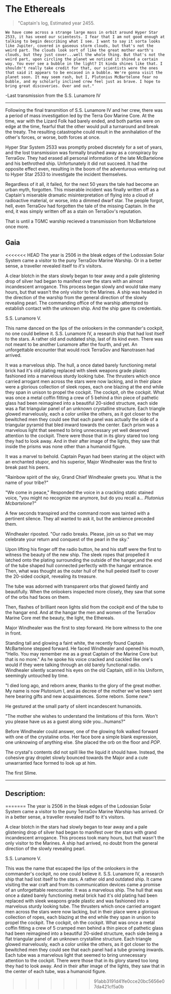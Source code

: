 # The Ethereals

>"Captain's log, Estimated year 2455.

	We have come across a strange large mass in orbit around Hyper Star 2533, it has vexed our scientests. I fear that I am not good enough at talking to begin describing what I see. I want to say it sorta looks like Jupiter, covered in gaseous storm clouds, but that's not the weird part. The clouds look sort of like the great mother earth's clouds, but they just cover...well the whole thing. But that's not the weird part, upon circling the planet we noticed it shined a certain way. You ever see a bubble in the light? It kinda shines like that. I shouldn't really take credit for that, our scientists were the ones that said it appears to be encased in a bubble. We're gonna visit the planet soon. It may seem rash, but I, Plutonius McBartelone fear no bubble, and my scholarly inclined crew feel just as brave. I hope to bring great discoveries. Over and out."
 
-Last transmission from the S.S. Lunamore IV

***

Following the final transmition of S.S. Lunamore IV and her crew, there was a period of mass investigation led by the Terra Gov Marine Core. At the time, war with the Lizard Folk had barely ended, and both parties were on edge at the time, fearful that the other would pull a turnaround and break the treaty. The resulting catastrophe could result in the annihalation of the other's forces, or worse, both forces at once.

Hyper Star System 2533 was promptly probed discretely for a set of years, and the lost transmission was formally brushed away as a conspiracy by TerraGov. They had erased all personal information of the late McBartelone and his bethrothed ship. Unfortunately it did not succeed. It had the opposite effect even, resulting in the boom of the adventurous venturing out to Hyper Star 2533 to investigate the incident themselves.

Regardless of it all, it failed, for the next 50 years the tale had become an urban myth, forgotten. This miserable incident was finally written off as a Captain's miserable dramatic misinterpretation of flying into a cloud of radioactive material, or worse, into a dimmed dwarf star. The people forgot, hell, even TerraGov had forgotten the tale of the missing Captain. In the end, it was simply written off as a stain on TerraGov's reputation.

That is until a TGMC warship recieved a transmission from McBartelone once more.

## Gaia

<<<<<<< HEAD
The year is 2506 in the bleak edges of the Lodossian Solar System came a visitor to the puny TerraGov Marine Warship. Or in a better sense, a traveller revealed itself to _it's_ visitors.

A clear blotch in the stars slowly began to tear away and a pale glistening drop of silver had began to manifest over the stars with an almost incandescent arrogance. This process began slowly and would take many hours, but that wasn't the only visitor to the Marines. A ship was headed in the direction of the warship from the general direction of the slowly revealing pearl. The commanding office of the warship attempted to establish contact with the unknown ship. And the ship gave its credentials.

S.S. Lunamore V.

This name danced on the lips of the onlookers in the commander's cockpit, no one could believe it. S.S. Lunamore IV, a research ship that had lost itself to the stars. A rather old and outdated ship, last of its kind even. There was not meant to be another Lunamore after the fourth, and yet. An unforgettable encounter that would rock TerraGov and Nanotrasen had arrived.

It was a marvelous ship. The hull, a once dated barely functioning metal brick had it's old plating replaced with sleek weapons grade plastic fashioned into a marvelous sturdy looking tube. The thrusters which once carried arrogant men across the stars were now lacking, and in their place were a glorious collection of sleek ropes, each one blazing at the end while they span in unison to propel the cockpit. The cockpit, oh the cockpit. What was once a metal coffin fitting a crew of 5 behind a thin piece of pathetic glass had been reimagined into a beautiful 20-sided structure, each side was a flat triangular panel of an unknown crystalline structure. Each triangle glowed marvelously, each a color unlike the others, as it got closer to the bewitched men they could see that each panel was actually the side of a triangular pyramid that bled inward towards the center. Each prism was a marvelous light that seemed to bring unnecessary yet well deserved attention to the cockpit. There were those that in its glory stared too long they had to look away. And in their after image of the lights, they saw that inside the prisms was none other than a humanoid figure.

It was a marvel to behold. Captain Payan had been staring at the object with an enchanted stupor, and his superior, Major Windhealer was the first to break past his peers.

"Rainbow spirit of the sky, Grand Chief Windhealer greets you. What is the name of your tribe?"

"We come in peace," Responded the voice in a crackling static stained voice, "you might no recognize me anymore, but do you recall a... _Plutonius Mcbartelone_?"

A few seconds transpired and the command room was tainted with a pertinent silence. They all wanted to ask it, but the ambience preceded them.

 Windhealer riposted. "Our radio breaks. Please, join us so that we may celebrate your return and conquest of the pearl in the sky." 

Upon lifting his finger off the radio button, he and his staff were the first to witness the beauty of the new ship. The sleek ropes that propelled it latched onto the plating surrounding the outside of the hanger,and the end of the tube shaped hull connected perfectly with the hangar entrance. Then, what was thought as the outer hull of the hull peeled itself to cover the 20-sided cockpit, revealing its treasure.

The tube was adorned with transparent orbs that glowed faintly and beautifully. When the onlookers inspected more closely, they saw that some of the orbs had faces on them.

Then, flashes of brilliant neon lights slid from the cockpit end of the tube to the hangar end. And at the hangar the men and women of the TerraGov Marine Core met the beauty, the light, the Ethereals. 

Major Windhealer was the first to step forward. He bore witness to the one in front.

Standing tall and glowing a faint white, the recently found Captain McBartelone stepped forward. He faced Windhealer and opened his mouth, "Hello. You may remember me as a great Captain of the Marine Core but that is no more." As he spoke his voice cracked and cackled like one's would if they were talking through an old barely functional radio. Windhealer silently scanned his eyes on the old Captain, still in his Uniform, seemingly untouched by time.

"I died long ago, and reborn anew, thanks to the glory of the great mother. My name is now Plutonium I, and as decree of the mother we've been sent here bearing gifts and new acquaintences. Some reborn. Some _new_." 

He gestured at the small party of silent incandescent humanoids. 

"The mother she wishes to understand the limitations of this form. Won't you please have us as a guest along side you...humans?"

Before Windhealer could answer, one of the glowing folk walked forward with one of the crystaline orbs. Her face bore a simple blank expression, one unknowing of anything else. She placed the orb on the floor and _POP_.

The crystal's contents did not spill like the liquid it should have. Instead, the cohesive gray droplet slowly bounced towards the Major and a cute unwarranted face formed to look up at him. 

The first Slime.

***

## Description:
=======
The year is 2506 in the bleak edges of the Lodossian Solar System came a visitor to the puny TerraGov Marine Warship has arrived. Or in a better sense, a traveller revealed itself to it's visitors.

A clear blotch in the stars had slowly began to tear away and a pale glistening drop of silver had began to manifest over the stars with grand incandescent arrogance. This process took many hours, but that wasn't the only visitor to the Marines. A ship had arrived, no doubt from the general direction of the slowly revealing pearl.

S.S. Lunamore V.

This was the name that escaped the lips of the onlookers in the commander's cockpit, no one could believe it. S.S. Lunamore IV, a research ship that had lost itself to the stars. A rather old and outdated ship. It came visiting the war craft and from its communication devices came a promise of an unforgettable reencounter. It was a marvelous ship. The hull that was once a dated barely functioning metal brick had it's old plating had been replaced with sleek weapons grade plastic and was fashioned into a marvelous sturdy looking tube. The thrusters which once carried arrogant men across the stars were now lacking, but in their place were a glorious collection of ropes, each blazing at the end while they span in unison to propel the cockpit. The cockpit, oh the cockpit. What was once a metal coffin fitting a crew of 5 cramped men behind a thin piece of pathetic glass had been reimagined into a beautiful 20-sided structure, each side being a flat triangular panel of an unknown crystalline structure. Each triangle glowed marvelously, each a color unlike the others, as it got closer to the bewitched men they could see that each panel had a tube growing inwards. Each tube was a marvelous light that seemed to bring unnecessary attention to the cockpit. There were those that in its glory stared too long they had to look away. And in their after image of the lights, they saw that in the center of each tube, was a humanoid figure.
>>>>>>> 91abb3191d41fe0cce20bc5656e07da421cf5a0b





